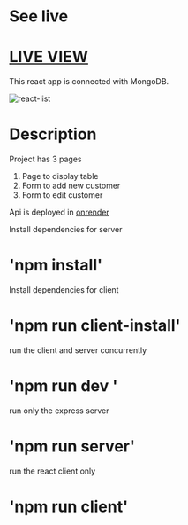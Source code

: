 # See live

# <a href="https://customers-list-react.herokuapp.com/">LIVE VIEW</a>

This react app is connected with MongoDB.

![react-list](https://media.giphy.com/media/QvpezHL95ajynXYC4W/giphy.gif)

# Description

Project has 3 pages

<div>
<ol>
<li>Page to display table</li>
<li>Form to add new customer</li>
<li>Form to edit customer</li>
</ol>
<p>Api is deployed in <a href='https://customers-api-sgd5.onrender.com'>onrender</a></p>
</div>

Install dependencies for server

# 'npm install'

Install dependencies for client

# 'npm run client-install'

run the client and server concurrently

# 'npm run dev '

run only the express server

# 'npm run server'

run the react client only

# 'npm run client'
